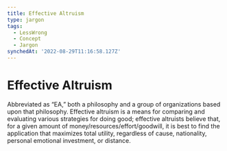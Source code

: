 ```yaml
---
title: Effective Altruism
type: jargon
tags:
  - LessWrong
  - Concept
  - Jargon
synchedAt: '2022-08-29T11:16:58.127Z'
---
```

# Effective Altruism



Abbreviated as “EA,” both a philosophy and a group of organizations based upon that philosophy. Effective altruism is a means for comparing and evaluating various strategies for doing good; effective altruists believe that, for a given amount of money/resources/effort/goodwill, it is best to find the application that maximizes total utility, regardless of cause, nationality, personal emotional investment, or distance.  
 